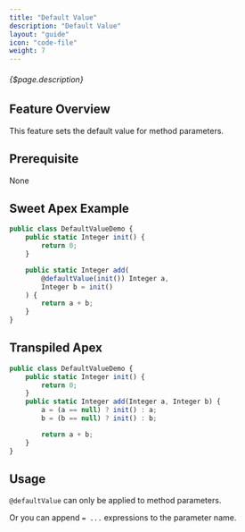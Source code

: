 ```yaml
---
title: "Default Value"
description: "Default Value"
layout: "guide"
icon: "code-file"
weight: 7
---
```


###### {$page.description}

<article id="1">

## Feature Overview

This feature sets the default value for method parameters.

</article>

<article id="2">

## Prerequisite

None

</article>

<article id="3">

## Sweet Apex Example

```javascript
public class DefaultValueDemo {
    public static Integer init() {
        return 0;
    }

    public static Integer add(
        @defaultValue(init()) Integer a,
        Integer b = init()
    ) {
        return a + b;
    }
}
```

</article>

<article id="4">

## Transpiled Apex

```javascript
public class DefaultValueDemo {
    public static Integer init() {
        return 0;
    }
    public static Integer add(Integer a, Integer b) {
        a = (a == null) ? init() : a;
        b = (b == null) ? init() : b;

        return a + b;
    }
}
```

</article>

<article id="5">

## Usage

`@defaultValue` can only be applied to method parameters.

Or you can append `= ...` expressions to the parameter name.

</article>
